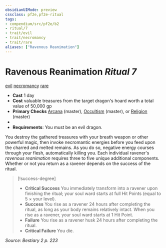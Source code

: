 ```yaml
---
obsidianUIMode: preview
cssclass: pf2e,pf2e-ritual
tags:
- compendium/src/pf2e/b2
- ritual/7
- trait/evil
- trait/necromancy
- trait/rare
aliases: ["Ravenous Reanimation"]
---
```

# Ravenous Reanimation *Ritual 7*  
[evil](rules/traits/evil.md "Evil Alignment Trait")  [necromancy](rules/traits/necromancy.md "Necromancy School Trait")  [rare](rules/traits/rare.md "Rare Rarity Trait")  

- **Cast** 1 day
- **Cost** valuable treasures from the target dragon's hoard worth a total value of 50,000 gp
- **Primary Checks** [Arcana](compendium/skills.md#Arcana) (master), [Occultism](compendium/skills.md#Occultism) (master), or [Religion](compendium/skills.md#Religion) (master)
- 
- **Requirements**: You must be an evil dragon.

You destroy the gathered treasures with your breath weapon or other powerful magic, then invoke necromantic energies before you feed upon the charred and melted remains. As you do so, negative energy courses through your flesh, automatically killing you. Each individual ravener's _ravenous reanimation_ requires three to five unique additional components. Whether or not you return as a ravener depends on the success of the ritual.

> [!success-degree] 
> - **Critical Success** You immediately transform into a ravener upon finishing the ritual; your soul ward starts at full Hit Points (equal to 5 × your level).
> - **Success** You rise as a ravener 24 hours after completing the ritual, as long as your body remains relatively intact. When you rise as a ravener, your soul ward starts at 1 Hit Point.
> - **Failure** You rise as a ravener husk 24 hours after completing the ritual.
> - **Critical Failure** You die.

*Source: Bestiary 2 p. 223*